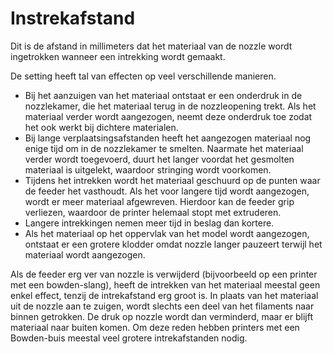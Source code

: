 Instrekafstand
====
Dit is de afstand in millimeters dat het materiaal van de nozzle wordt ingetrokken wanneer een intrekking wordt gemaakt.

De setting heeft tal van effecten op veel verschillende manieren.
* Bij het aanzuigen van het materiaal ontstaat er een onderdruk in de nozzlekamer, die het materiaal terug in de nozzleopening trekt. Als het materiaal verder wordt aangezogen, neemt deze onderdruk toe zodat het ook werkt bij dichtere materialen.
* Bij lange verplaatsingsafstanden heeft het aangezogen materiaal nog enige tijd om in de nozzlekamer te smelten. Naarmate het materiaal verder wordt toegevoerd, duurt het langer voordat het gesmolten materiaal is uitgelekt, waardoor stringing wordt voorkomen.
* Tijdens het intrekken wordt het materiaal geschuurd op de punten waar de feeder het vasthoudt. Als het voor langere tijd wordt aangezogen, wordt er meer materiaal afgewreven. Hierdoor kan de feeder grip verliezen, waardoor de printer helemaal stopt met extruderen.
* Langere intrekkingen nemen meer tijd in beslag dan kortere.
* Als het materiaal op het oppervlak van het model wordt aangezogen, ontstaat er een grotere klodder omdat nozzle langer pauzeert terwijl het materiaal wordt aangezogen.

Als de feeder erg ver van nozzle is verwijderd (bijvoorbeeld op een printer met een bowden-slang), heeft de intrekken van het materiaal meestal geen enkel effect, tenzij de intrekafstand erg groot is. In plaats van het materiaal uit de nozzle aan te zuigen, wordt slechts een deel van het filaments naar binnen getrokken. De druk op nozzle wordt dan verminderd, maar er blijft materiaal naar buiten komen. Om deze reden hebben printers met een Bowden-buis meestal veel grotere intrekafstanden nodig.